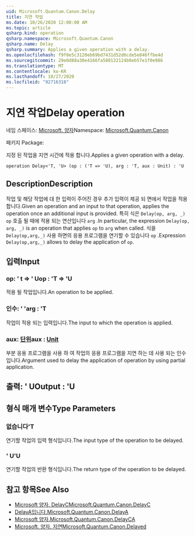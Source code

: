 ```yaml
---
uid: Microsoft.Quantum.Canon.Delay
title: 지연 작업
ms.date: 10/26/2020 12:00:00 AM
ms.topic: article
qsharp.kind: operation
qsharp.namespace: Microsoft.Quantum.Canon
qsharp.name: Delay
qsharp.summary: Applies a given operation with a delay.
ms.openlocfilehash: f9f0e5c3120eb69bd7431d52d6cde5e846ffbe4d
ms.sourcegitcommit: 29e0d88a30e4166fa580132124b0eb57e1f0e986
ms.translationtype: MT
ms.contentlocale: ko-KR
ms.lasthandoff: 10/27/2020
ms.locfileid: "92716318"
---
```

# <a name="delay-operation"></a><span data-ttu-id="4ded5-102">지연 작업</span><span class="sxs-lookup"><span data-stu-id="4ded5-102">Delay operation</span></span>

<span data-ttu-id="4ded5-103">네임 스페이스: [Microsoft. 양자](xref:Microsoft.Quantum.Canon)</span><span class="sxs-lookup"><span data-stu-id="4ded5-103">Namespace: [Microsoft.Quantum.Canon](xref:Microsoft.Quantum.Canon)</span></span>

<span data-ttu-id="4ded5-104">패키지 [](https://nuget.org/packages/)</span><span class="sxs-lookup"><span data-stu-id="4ded5-104">Package: [](https://nuget.org/packages/)</span></span>


<span data-ttu-id="4ded5-105">지정 된 작업을 지연 시간에 적용 합니다.</span><span class="sxs-lookup"><span data-stu-id="4ded5-105">Applies a given operation with a delay.</span></span>

```qsharp
operation Delay<'T, 'U> (op : ('T => 'U), arg : 'T, aux : Unit) : 'U
```


## <a name="description"></a><span data-ttu-id="4ded5-106">Description</span><span class="sxs-lookup"><span data-stu-id="4ded5-106">Description</span></span>

<span data-ttu-id="4ded5-107">작업 및 해당 작업에 대 한 입력이 주어진 경우 추가 입력이 제공 되 면에서 작업을 적용 합니다.</span><span class="sxs-lookup"><span data-stu-id="4ded5-107">Given an operation and an input to that operation, applies the operation once an additional input is provided.</span></span>
<span data-ttu-id="4ded5-108">특히 식은 `Delay(op, arg, _)` `op` 호출 될 때에 적용 되는 연산입니다 `arg` .</span><span class="sxs-lookup"><span data-stu-id="4ded5-108">In particular, the expression `Delay(op, arg, _)` is an operation that applies `op` to `arg` when called.</span></span>
<span data-ttu-id="4ded5-109">식을 `Delay(op,arg,_)` 사용 하면의 응용 프로그램을 연기할 수 있습니다 `op` .</span><span class="sxs-lookup"><span data-stu-id="4ded5-109">Expression `Delay(op,arg,_)` allows to delay the application of `op`.</span></span>

## <a name="input"></a><span data-ttu-id="4ded5-110">입력</span><span class="sxs-lookup"><span data-stu-id="4ded5-110">Input</span></span>

### <a name="op--t--u"></a><span data-ttu-id="4ded5-111">op: ' t => ' U</span><span class="sxs-lookup"><span data-stu-id="4ded5-111">op : 'T => 'U</span></span> 

<span data-ttu-id="4ded5-112">적용 될 작업입니다.</span><span class="sxs-lookup"><span data-stu-id="4ded5-112">An operation to be applied.</span></span>


### <a name="arg--t"></a><span data-ttu-id="4ded5-113">인수: ' '</span><span class="sxs-lookup"><span data-stu-id="4ded5-113">arg : 'T</span></span>

<span data-ttu-id="4ded5-114">작업이 적용 되는 입력입니다.</span><span class="sxs-lookup"><span data-stu-id="4ded5-114">The input to which the operation is applied.</span></span>


### <a name="aux--unit"></a><span data-ttu-id="4ded5-115">aux: [단위](xref:microsoft.quantum.lang-ref.unit)</span><span class="sxs-lookup"><span data-stu-id="4ded5-115">aux : [Unit](xref:microsoft.quantum.lang-ref.unit)</span></span>

<span data-ttu-id="4ded5-116">부분 응용 프로그램을 사용 하 여 작업의 응용 프로그램을 지연 하는 데 사용 되는 인수입니다.</span><span class="sxs-lookup"><span data-stu-id="4ded5-116">Argument used to delay the application of operation by using partial application.</span></span>



## <a name="output--u"></a><span data-ttu-id="4ded5-117">출력: ' U</span><span class="sxs-lookup"><span data-stu-id="4ded5-117">Output : 'U</span></span>



## <a name="type-parameters"></a><span data-ttu-id="4ded5-118">형식 매개 변수</span><span class="sxs-lookup"><span data-stu-id="4ded5-118">Type Parameters</span></span>

### <a name="t"></a><span data-ttu-id="4ded5-119">없습니다</span><span class="sxs-lookup"><span data-stu-id="4ded5-119">'T</span></span>

<span data-ttu-id="4ded5-120">연기할 작업의 입력 형식입니다.</span><span class="sxs-lookup"><span data-stu-id="4ded5-120">The input type of the operation to be delayed.</span></span>
### <a name="u"></a><span data-ttu-id="4ded5-121">' U</span><span class="sxs-lookup"><span data-stu-id="4ded5-121">'U</span></span>

<span data-ttu-id="4ded5-122">연기할 작업의 반환 형식입니다.</span><span class="sxs-lookup"><span data-stu-id="4ded5-122">The return type of the operation to be delayed.</span></span>

## <a name="see-also"></a><span data-ttu-id="4ded5-123">참고 항목</span><span class="sxs-lookup"><span data-stu-id="4ded5-123">See Also</span></span>

- [<span data-ttu-id="4ded5-124">Microsoft 양자. DelayC</span><span class="sxs-lookup"><span data-stu-id="4ded5-124">Microsoft.Quantum.Canon.DelayC</span></span>](xref:Microsoft.Quantum.Canon.DelayC)
- [<span data-ttu-id="4ded5-125">DelayA입니다.</span><span class="sxs-lookup"><span data-stu-id="4ded5-125">Microsoft.Quantum.Canon.DelayA</span></span>](xref:Microsoft.Quantum.Canon.DelayA)
- [<span data-ttu-id="4ded5-126">Microsoft 양자.</span><span class="sxs-lookup"><span data-stu-id="4ded5-126">Microsoft.Quantum.Canon.DelayCA</span></span>](xref:Microsoft.Quantum.Canon.DelayCA)
- [<span data-ttu-id="4ded5-127">Microsoft. 양자. 지연</span><span class="sxs-lookup"><span data-stu-id="4ded5-127">Microsoft.Quantum.Canon.Delayed</span></span>](xref:Microsoft.Quantum.Canon.Delayed)